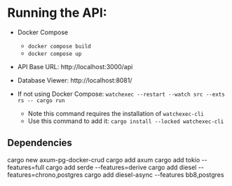 # Running the API:

- Docker Compose

  - `docker compose build`
  - `docker compose up`

- API Base URL: http://localhost:3000/api
- Database Viewer: http://localhost:8081/

- If not using Docker Compose: `watchexec --restart --watch src --exts rs -- cargo run`

  - Note this command requires the installation of `watchexec-cli`
  - Use this command to add it: `cargo install --locked watchexec-cli`

## Dependencies

cargo new axum-pg-docker-crud
cargo add axum
cargo add tokio --features=full
cargo add serde --features=derive
cargo add diesel --features=chrono,postgres
cargo add diesel-async --features bb8,postgres
